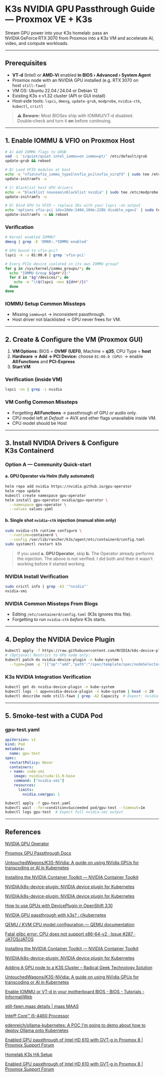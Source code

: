 # K3s NVIDIA GPU Passthrough Guide — Proxmox VE + K3s

Stream GPU power into your K3s homelab: pass an NVIDIA GeForce RTX 3070 from
Proxmox into a K3s VM and accelerate AI, video, and compute workloads.

---

## Prerequisites

* **VT‑d** (Intel) or **AMD‑Vi** enabled **in BIOS › Advanced › System Agent**
* Proxmox node with an NVIDIA GPU installed (e.g. RTX 3070 on host `still‑fawn`)
* VM OS: Ubuntu 22.04 / 24.04 or Debian 12
* Existing K3s ≥ v1.32 cluster (API or GUI install)
* Host‑side tools: `lspci`, `dmesg`, `update-grub`, `modprobe`, `nvidia-ctk`,
  `kubectl`, `crictl`

> ⚠️ **Beware:** Most BIOSes ship with IOMMU/VT‑d disabled. Double‑check and
> turn it **on** before continuing.

---

## 1. Enable IOMMU & VFIO on Proxmox Host

```bash
# A) Add IOMMU flags to GRUB
sed -i 's/quiet/quiet intel_iommu=on iommu=pt/' /etc/default/grub
update-grub && reboot

# B) Load VFIO modules at boot
echo -e "vfio\nvfio_iommu_type1\nvfio_pci\nvfio_virqfd" | sudo tee /etc/modules
update-initramfs -u

# C) Blacklist host GPU drivers
echo -e "blacklist nouveau\nblacklist nvidia" | sudo tee /etc/modprobe.d/blacklist-gpu.conf
update-initramfs -u

# D) Bind GPU to VFIO — replace IDs with your lspci -nn output
echo 'options vfio-pci ids=10de:2484,10de:228b disable_vga=1' | sudo tee /etc/modprobe.d/vfio.conf
update-initramfs -u && reboot
```

### Verification

```bash
# Kernel enabled IOMMU?
dmesg | grep -E 'DMAR:.*IOMMU enabled'

# GPU bound to vfio-pci?
lspci -k -s 01:00.0 | grep 'vfio-pci'

# Every PCIe device isolated in its own IOMMU group?
for g in /sys/kernel/iommu_groups/*; do
  echo "IOMMU Group ${g##*/}:"
  for d in "$g"/devices/*; do
    echo -e "\t$(lspci -nns ${d##*/})"
  done
done
```

### IOMMU Setup Common Missteps

* Missing `iommu=pt` → inconsistent passthrough.
* Host driver not blacklisted → GPU never frees for VM.

---

## 2. Create & Configure the VM (Proxmox GUI)

1. **VM Options:** BIOS = **OVMF (UEFI)**, Machine = **q35**, CPU Type =
   **host**
2. **Hardware → Add → PCI Device:** choose `01:00.0 (GPU)` → enable
   **All Functions** and **PCI‑Express**
3. **Start VM**

### Verification (inside VM)

```bash
lspci -nn | grep -i nvidia
```

### VM Config Common Missteps

* Forgetting **All Functions** → passthrough of GPU *or* audio only.
* CPU model left at *Default* → AVX and other flags unavailable inside VM.
* CPU model should be Host

---

## 3. Install NVIDIA Drivers & Configure K3s Containerd

### Option A — Community Quick‑start

#### a. GPU Operator via Helm (fully automated)

```bash
helm repo add nvidia https://nvidia.github.io/gpu-operator
helm repo update
kubectl create namespace gpu-operator
helm install gpu-operator nvidia/gpu-operator \
  --namespace gpu-operator \
  --values values.yaml
```

#### b. Single shot `nvidia-ctk` injection (manual shim only)

```bash
sudo nvidia-ctk runtime configure \
  --runtime=containerd \
  --config /var/lib/rancher/k3s/agent/etc/containerd/config.toml
sudo systemctl restart k3s
```

> If you used **a. GPU Operator**, skip **b.** The Operator already performs the
> injection. The above is not verified. I did both and then it wasn't working
> before it started working.

### NVIDIA Install Verification

```bash
sudo crictl info | grep -A3 '"nvidia"'
nvidia-smi
```

### NVIDIA Common Missteps From Blogs

* Editing `/etc/containerd/config.toml` (K3s ignores this file).
* Forgetting to run `nvidia-ctk` *before* K3s starts.

---

## 4. Deploy the NVIDIA Device Plugin

```bash
kubectl apply -f https://raw.githubusercontent.com/NVIDIA/k8s-device-plugin/v0.17.1/deployments/static/nvidia-device-plugin.yml
# (Optional) Restrict to GPU node only:
kubectl patch ds nvidia-device-plugin -n kube-system \
  --type=json -p '[{"op":"add","path":"/spec/template/spec/nodeSelector","value":{"nvidia.com/gpu.present":"true"}}]'
```

### K3s NVIDIA Integration Verification

```bash
kubectl get ds nvidia-device-plugin -n kube-system
kubectl logs -l app=nvidia-device-plugin -n kube-system | head -n 20
kubectl describe node still-fawn | grep -A2 Capacity  # Expect: nvidia.com/gpu: 1
```

---

## 5. Smoke‑test with a CUDA Pod

### gpu-test.yaml

```yaml
apiVersion: v1
kind: Pod
metadata:
  name: gpu-test
spec:
  restartPolicy: Never
  containers:
  - name: cuda-smi
    image: nvidia/cuda:11.0-base
    command: ["nvidia-smi"]
    resources:
      limits:
        nvidia.com/gpu: 1
```

```bash
kubectl apply -f gpu-test.yaml
kubectl wait --for=condition=Succeeded pod/gpu-test --timeout=1m
kubectl logs gpu-test  # Expect full nvidia-smi output
```

---

## References

[NVIDIA GPU Operator](https://github.com/NVIDIA/gpu-operator)

[Proxmox GPU Passthrough Docs](https://pve.proxmox.com/wiki/Pci_passthrough)

[UntouchedWagons/K3S-NVidia: A guide on using NVidia GPUs for transcoding or AI in Kubernetes](https://github.com/UntouchedWagons/K3S-NVidia?tab=readme-ov-file#installing-the-gpu-operator)

[Installing the NVIDIA Container Toolkit — NVIDIA Container Toolkit](https://docs.nvidia.com/datacenter/cloud-native/container-toolkit/latest/install-guide.html#configuring-cri-o)

[NVIDIA/k8s-device-plugin: NVIDIA device plugin for Kubernetes](https://github.com/NVIDIA/k8s-device-plugin#quick-start)

[NVIDIA/k8s-device-plugin: NVIDIA device plugin for Kubernetes](https://github.com/NVIDIA/k8s-device-plugin#prerequisites)

[How to use GPUs with DevicePlugin in OpenShift 3.10](https://www.redhat.com/en/blog/how-to-use-gpus-with-deviceplugin-in-openshift-3-10)

[NVIDIA GPU passthrough with k3s? : r/kubernetes](https://www.reddit.com/r/kubernetes/comments/lopyu9/nvidia_gpu_passthrough_with_k3s/)

[QEMU / KVM CPU model configuration — QEMU documentation](https://qemu-project.gitlab.io/qemu/system/qemu-cpu-models.html)

[Fatal glibc error: CPU does not support x86-64-v2 · Issue #287 · JATOS/JATOS](https://github.com/JATOS/JATOS/issues/287)

[Installing the NVIDIA Container Toolkit — NVIDIA Container Toolkit](https://docs.nvidia.com/datacenter/cloud-native/container-toolkit/latest/install-guide.html)

[NVIDIA/k8s-device-plugin: NVIDIA device plugin for Kubernetes](https://github.com/NVIDIA/k8s-device-plugin#enabling-gpu-support-in-kubernetes)

[Adding A GPU node to a K3S Cluster – Radical Geek Technology Solution](https://radicalgeek.co.uk/pi-cluster/adding-a-gpu-node-to-a-k3s-cluster/)

[UntouchedWagons/K3S-NVidia: A guide on using NVidia GPUs for transcoding or AI in Kubernetes](https://github.com/UntouchedWagons/K3S-NVidia)

[Enable IOMMU or VT-d in your motherboard BIOS - BIOS - Tutorials - InformatiWeb](https://us.informatiweb.net/tutorials/it/bios/enable-iommu-or-vt-d-in-your-bios.html)

[still-fawn.maas details | maas MAAS](http://192.168.4.53:5240/MAAS/r/machine/sfem4w/summary)

[Intel® Core™ i5-4460 Processor](https://www.intel.com/content/www/us/en/products/sku/80817/intel-core-i54460-processor-6m-cache-up-to-3-40-ghz/specifications.html)

[edenreich/ollama-kubernetes: A POC I'm going to demo about how to deploy Ollama onto Kubernetes](https://github.com/edenreich/ollama-kubernetes)

[Enabled GPU passthrough of Intel HD 610 with GVT-g in Proxmox 8 | Proxmox Support Forum](https://forum.proxmox.com/threads/enabled-gpu-passthrough-of-intel-hd-610-with-gvt-g-in-proxmox-8.134461/)

[Homelab K3s HA Setup](https://chatgpt.com/c/6824e84b-78b8-8007-a843-7d03241b2c32)

[Enabled GPU passthrough of Intel HD 610 with GVT-g in Proxmox 8 | Proxmox Support Forum](https://forum.proxmox.com/threads/enabled-gpu-passthrough-of-intel-hd-610-with-gvt-g-in-proxmox-8.134461/)
